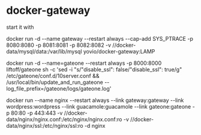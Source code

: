 # docker-gateway

start it with 


docker run -d --name gateway --restart always --cap-add SYS_PTRACE -p 8080:8080 -p 8081:8081 -p 8082:8082 -v //docker-data/mysql/data:/var/lib/mysql yovio/docker-gateway:LAMP

docker run -d --name=gateone --restart always -p 8000:8000 liftoff/gateone sh -c 'sed -i "s/\"disable_ssl\": false/\"disable_ssl\": true/g" /etc/gateone/conf.d/10server.conf && /usr/local/bin/update_and_run_gateone --log_file_prefix=/gateone/logs/gateone.log'

docker run --name nginx --restart always --link gateway:gateway --link wordpress:wordpress --link guacamole:guacamole --link gateone:gateone -p 80:80 -p 443:443 -v //docker-data/nginx/nginx.conf:/etc/nginx/nginx.conf:ro -v //docker-data/nginx/ssl:/etc/nginx/ssl:ro -d nginx